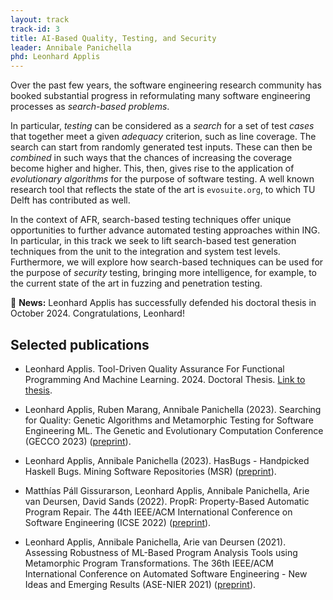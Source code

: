 ```yaml
---
layout: track
track-id: 3
title: AI-Based Quality, Testing, and Security
leader: Annibale Panichella
phd: Leonhard Applis
---
```


Over the past few years, the software engineering research community has booked substantial progress in reformulating many software engineering processes as _search-based problems_. 

In particular, _testing_ can be considered as a _search_ for a set of test _cases_ that together meet a given _adequacy_ criterion, such as line coverage.
The search can start from randomly generated test inputs. These can then be _combined_ in such ways that the chances of increasing the coverage become higher and higher. This, then, gives rise to the application of _evolutionary algorithms_ for the purpose of software testing.
A well known research tool that reflects the state of the art is `evosuite.org`, to which TU Delft has contributed as well.

In the context of AFR, search-based testing techniques offer unique opportunities to further advance automated testing approaches within ING.
In particular, in this track we seek to lift search-based test generation techniques from the unit to the integration and system test levels. Furthermore, we will explore how search-based techniques can be used for the purpose of _security_ testing, bringing more intelligence, for example, to the current state of the art in fuzzing and penetration testing.

🔔 **News:** Leonhard Applis has successfully defended his doctoral thesis in October 2024. Congratulations, Leonhard!

## Selected publications

- Leonhard Applis. Tool-Driven Quality Assurance For Functional Programming And Machine Learning. 2024. Doctoral Thesis. [Link to thesis](https://resolver.tudelft.nl/uuid:4d048249-e59d-4a82-9e11-714b2b25163f).

- Leonhard Applis, Ruben Marang, Annibale Panichella (2023). Searching for Quality: Genetic Algorithms and Metamorphic Testing for Software Engineering ML. The Genetic and Evolutionary Computation Conference (GECCO 2023) ([preprint](https://research.tudelft.nl/en/publications/searching-for-quality-genetic-algorithms-and-metamorphic-testing-)).

- Leonhard Applis, Annibale Panichella (2023). HasBugs - Handpicked Haskell Bugs. Mining Software Repositories (MSR) ([preprint](https://research.tudelft.nl/en/publications/hasbugs-handpicked-haskell-bugs)).

- Matthías Páll Gissurarson, Leonhard Applis, Annibale Panichella, Arie van Deursen, David Sands (2022). PropR: Property-Based Automatic Program Repair. The 44th IEEE/ACM International Conference on Software Engineering (ICSE 2022)  ([preprint](https://research.tudelft.nl/en/publications/propr-property-based-automatic-program-repair)).

- Leonhard Applis, Annibale Panichella, Arie van Deursen (2021). Assessing Robustness of ML-Based Program Analysis Tools using Metamorphic Program Transformations. The 36th IEEE/ACM International Conference on Automated Software Engineering - New Ideas and Emerging Results (ASE-NIER 2021) ([preprint](https://research.tudelft.nl/en/publications/assessing-robustness-of-ml-based-program-analysis-tools-using-met)).